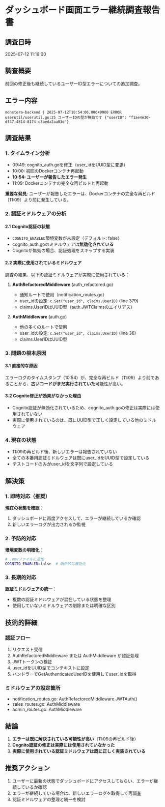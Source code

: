 # ダッシュボード画面エラー継続調査報告書

## 調査日時
2025-07-12 11:16:00

## 調査概要
前回の修正後も継続しているユーザーID型エラーについての追加調査。

## エラー内容
```
monstera-backend | 2025-07-12T10:54:06.006+0900 ERROR userutil/userutil.go:25 ユーザーIDの型が無効です {"userID": "f1ae4e30-df47-4814-8174-c3beda2aa03e"}
```

## 調査結果

### 1. タイムライン分析
- 09:49: cognito_auth.goを修正（user_idをUUID型に変更）
- 10:00: 初回のDockerコンテナ再起動
- **10:54: ユーザーが報告したエラー発生**
- 11:09: Dockerコンテナの完全な再ビルドと再起動

**重要な発見**: ユーザーが報告したエラーは、Dockerコンテナの完全な再ビルド（11:09）より前に発生している。

### 2. 認証ミドルウェアの分析

#### 2.1 Cognito認証の状態
- `COGNITO_ENABLED`環境変数が未設定（デフォルト: false）
- cognito_auth.goのミドルウェアは**無効化されている**
- Cognitoが無効の場合、認証処理をスキップする実装

#### 2.2 実際に使用されているミドルウェア
調査の結果、以下の認証ミドルウェアが実際に使用されている：

1. **AuthRefactoredMiddleware** (auth_refactored.go)
   - 通知ルートで使用（notification_routes.go）
   - user_idの設定: `c.Set("user_id", claims.UserID)` (line 379)
   - claims.UserIDはUUID型（auth.JWTClaimsのエイリアス）

2. **AuthMiddleware** (auth.go)
   - 他の多くのルートで使用
   - user_idの設定: `c.Set("user_id", claims.UserID)` (line 36)
   - claims.UserIDはUUID型

### 3. 問題の根本原因

#### 3.1 直接的な原因
エラーログのタイムスタンプ（10:54）が、完全な再ビルド（11:09）より前であることから、**古いコードがまだ実行されていた**可能性が高い。

#### 3.2 Cognito修正が効果がなかった理由
- Cognito認証が無効化されているため、cognito_auth.goの修正は実際には使用されていない
- 実際に使用されているのは、既にUUID型で正しく設定している他のミドルウェア

### 4. 現在の状態
- 11:09の再ビルド後、新しいエラーは報告されていない
- 全ての本番用認証ミドルウェアは既にuser_idをUUID型で設定している
- テストコードのみがuser_idを文字列で設定している

## 解決策

### 1. 即時対応（推奨）
**現在の状態を確認**：
1. ダッシュボードに再度アクセスして、エラーが継続しているか確認
2. 新しいエラーログが出力されるか監視

### 2. 予防的対応
**環境変数の明確化**：
```bash
# .envファイルに追加
COGNITO_ENABLED=false  # 明示的に無効化
```

### 3. 長期的対応
**認証ミドルウェアの統一**：
- 複数の認証ミドルウェアが混在している状態を整理
- 使用していないミドルウェアの削除または明確な区別

## 技術的詳細

### 認証フロー
1. リクエスト受信
2. AuthRefactoredMiddleware または AuthMiddleware が認証処理
3. JWTトークンの検証
4. user_idをUUID型でコンテキストに設定
5. ハンドラーでGetAuthenticatedUserIDを使用してuser_idを取得

### ミドルウェアの設定箇所
- notification_routes.go: AuthRefactoredMiddleware.JWTAuth()
- sales_routes.go: AuthMiddleware
- admin_routes.go: AuthMiddleware

## 結論
1. **エラーは既に解決されている可能性が高い**（11:09の再ビルド後）
2. **Cognito認証の修正は実際には使用されていなかった**
3. **実際に使用されている認証ミドルウェアは既に正しく実装されている**

## 推奨アクション
1. ユーザーに最新の状態でダッシュボードにアクセスしてもらい、エラーが継続しているか確認
2. エラーが継続している場合は、新しいエラーログを取得して再調査
3. 認証ミドルウェアの整理と統一を検討